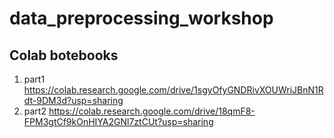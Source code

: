 # data_preprocessing_workshop
## Colab botebooks
1. part1  https://colab.research.google.com/drive/1sgyOfyGNDRivXOUWriJBnN1Rdt-9DM3d?usp=sharing
2. part2 https://colab.research.google.com/drive/18qmF8-FPM3gtCf9kOnHIYA2GNl7ztCUt?usp=sharing

